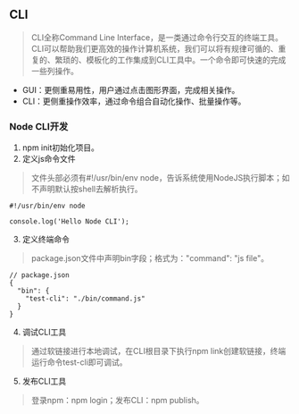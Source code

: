 ## CLI
> CLI全称Command Line Interface，是一类通过命令行交互的终端工具。CLI可以帮助我们更高效的操作计算机系统，我们可以将有规律可循的、重复的、繁琐的、模板化的工作集成到CLI工具中。一个命令即可快速的完成一些列操作。

- GUI：更侧重易用性，用户通过点击图形界面，完成相关操作。
- CLI：更侧重操作效率，通过命令组合自动化操作、批量操作等。

### Node CLI开发
1. npm init初始化项目。
2. 定义js命令文件
> 文件头部必须有#!/usr/bin/env node，告诉系统使用NodeJS执行脚本；如不声明默认按shell去解析执行。

```
#!/usr/bin/env node

console.log('Hello Node CLI');
```
3. 定义终端命令
> package.json文件中声明bin字段；格式为："command": "js file"。

```
// package.json
{
  "bin": {
    "test-cli": "./bin/command.js"
  }
}
```
4. 调试CLI工具
> 通过软链接进行本地调试，在CLI根目录下执行npm link创建软链接，终端运行命令test-cli即可调试。

5. 发布CLI工具
> 登录npm：npm login；发布CLI：npm publish。